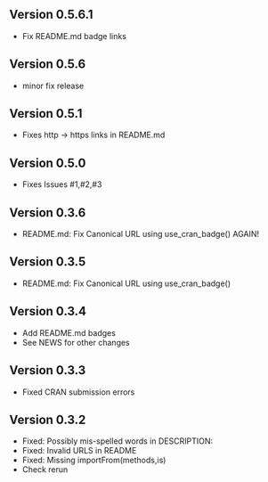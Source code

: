 ## Version 0.5.6.1
 - Fix README.md badge links

## Version 0.5.6
 - minor fix release

## Version 0.5.1 

 - Fixes http -> https links in README.md

## Version 0.5.0 

 - Fixes Issues #1,#2,#3
 

## Version 0.3.6

 - README.md: Fix Canonical URL using use_cran_badge()  AGAIN!


## Version 0.3.5

 - README.md: Fix Canonical URL using use_cran_badge()

## Version 0.3.4 

 - Add README.md badges
 - See NEWS for other changes

## Version 0.3.3 

 - Fixed CRAN submission errors 
 
## Version 0.3.2

 - Fixed: Possibly mis-spelled words in DESCRIPTION: 
 - Fixed: Invalid URLS in README
 - Fixed: Missing importFrom(methods,is)
 - Check rerun
 